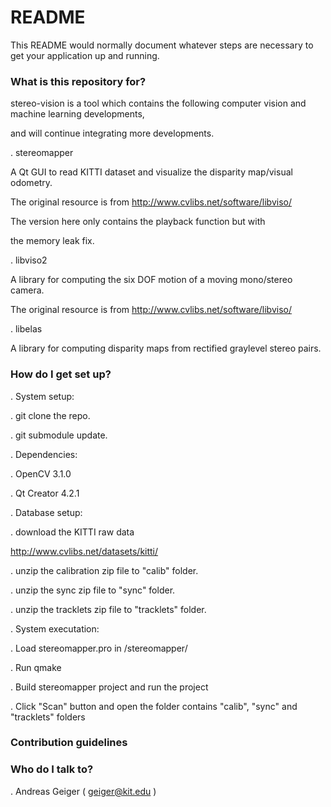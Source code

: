 # README #

This README would normally document whatever steps are necessary to get your application up and running.

### What is this repository for? ###

stereo-vision is a tool which contains the following computer vision and machine learning developments,

and will continue integrating more developments.

. stereomapper

  A Qt GUI to read KITTI dataset and visualize the disparity map/visual odometry.
  
  The original resource is from http://www.cvlibs.net/software/libviso/
  
  The version here only contains the playback function but with
  
  the memory leak fix.
  
. libviso2

  A library for computing the six DOF motion of a moving mono/stereo camera.
  
  The original resource is from http://www.cvlibs.net/software/libviso/
  
. libelas

  A library for computing disparity maps from rectified graylevel stereo pairs.

### How do I get set up? ###

. System setup:

  . git clone the repo.
  
  . git submodule update.

. Dependencies:

  . OpenCV 3.1.0
  
  . Qt Creator 4.2.1
  
. Database setup:

  . download the KITTI raw data
  
  http://www.cvlibs.net/datasets/kitti/
  
  . unzip the calibration zip file to "calib" folder.
  
  . unzip the sync zip file to "sync" folder.
  
  . unzip the tracklets zip file to "tracklets" folder.
  
. System executation:

  . Load stereomapper.pro in /stereomapper/
  
  . Run qmake
  
  . Build stereomapper project and run the project
  
  . Click "Scan" button and open the folder contains "calib", "sync" and "tracklets" folders
  
### Contribution guidelines ###

### Who do I talk to? ###

. Andreas Geiger ( geiger@kit.edu )